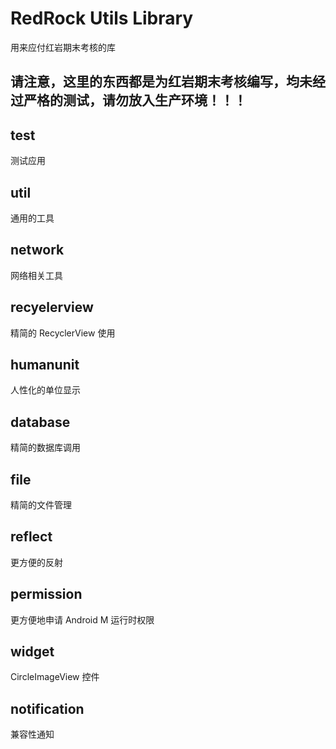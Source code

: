 # RedRock Utils Library
用来应付红岩期末考核的库    

## 请注意，这里的东西都是为红岩期末考核编写，均未经过严格的测试，请勿放入生产环境！！！

## test
测试应用    

## util
通用的工具    

## network
网络相关工具    

## recyelerview
精简的 RecyclerView 使用

## humanunit
人性化的单位显示

## database
精简的数据库调用

## file
精简的文件管理

## reflect
更方便的反射

## permission
更方便地申请 Android M 运行时权限

## widget
CircleImageView 控件    

## notification
兼容性通知    